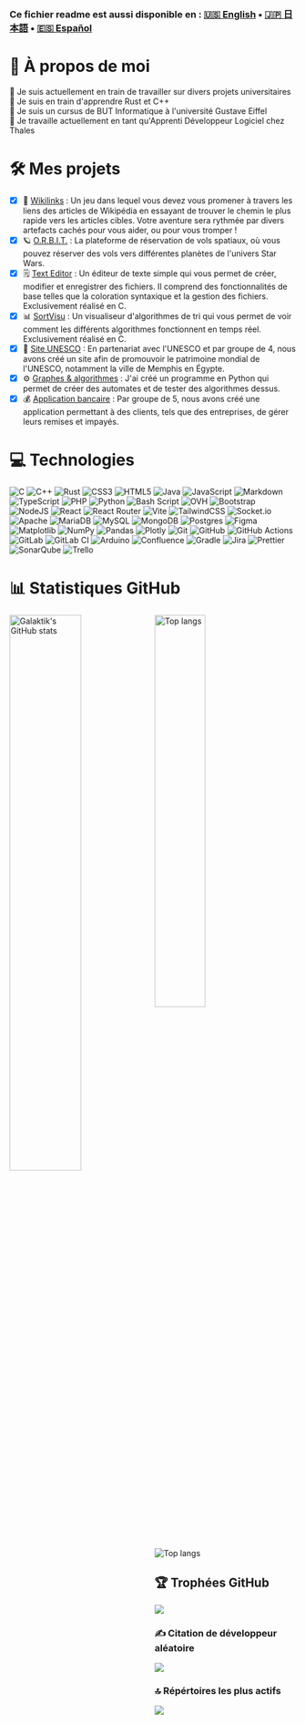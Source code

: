 
### Ce fichier readme est aussi disponible en : [🇺🇸 English](README.md) • [🇯🇵 日本語](README_jp.md) • [🇪🇸 Español](README_es.md)

# 💫 À propos de moi
🔭 Je suis actuellement en train de travailler sur divers projets universitaires<br>
🌱 Je suis en train d'apprendre Rust et C++<br>
📝 Je suis un cursus de BUT Informatique à l'université Gustave Eiffel<br>
💼 Je travaille actuellement en tant qu'Apprenti Développeur Logiciel chez Thales<br>

# 🛠️ Mes projets
- [x] 📖 [Wikilinks](https://github.com/Galaktik-hub/B2-S4-Wikilinks) : Un jeu dans lequel vous devez vous promener à travers les liens des articles de Wikipédia en essayant de trouver le chemin le plus rapide vers les articles cibles. Votre aventure sera rythmée par divers artefacts cachés pour vous aider, ou pour vous tromper !
- [x] 🪐 [O.R.B.I.T.](https://github.com/Galaktik-hub/B2-S3-ORBIT) : La plateforme de réservation de vols spatiaux, où vous pouvez réserver des vols vers différentes planètes de l'univers Star Wars.
- [x] 🗒️ [Text Editor](https://github.com/Galaktik-hub/text-editor) : Un éditeur de texte simple qui vous permet de créer, modifier et enregistrer des fichiers. Il comprend des fonctionnalités de base telles que la coloration syntaxique et la gestion des fichiers. Exclusivement réalisé en C.
- [x] 📊 [SortVisu](https://github.com/Galaktik-hub/sortvisu) : Un visualiseur d'algorithmes de tri qui vous permet de voir comment les différents algorithmes fonctionnent en temps réel. Exclusivement réalisé en C.
- [x] 🏰 [Site UNESCO](https://github.com/Galaktik-hub/sae-unesco) : En partenariat avec l'UNESCO et par groupe de 4, nous avons créé un site afin de promouvoir le patrimoine mondial de l'UNESCO, notamment la ville de Memphis en Égypte.
- [x] ⚙️ [Graphes & algorithmes](https://github.com/Galaktik-hub/automates) : J'ai créé un programme en Python qui permet de créer des automates et de tester des algorithmes dessus.
- [x] 💰 [Application bancaire](https://github.com/Galaktik-hub/banque-tran) : Par groupe de 5, nous avons créé une application permettant à des clients, tels que des entreprises, de gérer leurs remises et impayés.

# 💻 Technologies
![C](https://img.shields.io/badge/c-%2300599C.svg?style=for-the-badge&logo=c&logoColor=white) ![C++](https://img.shields.io/badge/c++-%2300599C.svg?style=for-the-badge&logo=c%2B%2B&logoColor=white) ![Rust](https://img.shields.io/badge/Rust-orange?style=for-the-badge&logo=rust&logoColor=#B7410E) ![CSS3](https://img.shields.io/badge/css3-%231572B6.svg?style=for-the-badge&logo=css3&logoColor=white) ![HTML5](https://img.shields.io/badge/html5-%23E34F26.svg?style=for-the-badge&logo=html5&logoColor=white) ![Java](https://img.shields.io/badge/java-%23ED8B00.svg?style=for-the-badge&logo=openjdk&logoColor=white) ![JavaScript](https://img.shields.io/badge/javascript-%23323330.svg?style=for-the-badge&logo=javascript&logoColor=%23F7DF1E) ![Markdown](https://img.shields.io/badge/markdown-%23000000.svg?style=for-the-badge&logo=markdown&logoColor=white) ![TypeScript](https://img.shields.io/badge/typescript-%23007ACC.svg?style=for-the-badge&logo=typescript&logoColor=white) ![PHP](https://img.shields.io/badge/php-%23777BB4.svg?style=for-the-badge&logo=php&logoColor=white) ![Python](https://img.shields.io/badge/python-3670A0?style=for-the-badge&logo=python&logoColor=ffdd54) ![Bash Script](https://img.shields.io/badge/bash_script-%23121011.svg?style=for-the-badge&logo=gnu-bash&logoColor=white) ![OVH](https://img.shields.io/badge/ovh-%23123F6D.svg?style=for-the-badge&logo=ovh&logoColor=#123F6D) ![Bootstrap](https://img.shields.io/badge/bootstrap-%238511FA.svg?style=for-the-badge&logo=bootstrap&logoColor=white) ![NodeJS](https://img.shields.io/badge/node.js-6DA55F?style=for-the-badge&logo=node.js&logoColor=white) ![React](https://img.shields.io/badge/react-%2320232a.svg?style=for-the-badge&logo=react&logoColor=%2361DAFB) ![React Router](https://img.shields.io/badge/React_Router-CA4245?style=for-the-badge&logo=react-router&logoColor=white) ![Vite](https://img.shields.io/badge/vite-%23646CFF.svg?style=for-the-badge&logo=vite&logoColor=white) ![TailwindCSS](https://img.shields.io/badge/tailwindcss-%2338B2AC.svg?style=for-the-badge&logo=tailwind-css&logoColor=white) ![Socket.io](https://img.shields.io/badge/Socket.io-black?style=for-the-badge&logo=socket.io&badgeColor=010101) ![Apache](https://img.shields.io/badge/apache-%23D42029.svg?style=for-the-badge&logo=apache&logoColor=white) ![MariaDB](https://img.shields.io/badge/MariaDB-003545?style=for-the-badge&logo=mariadb&logoColor=white) ![MySQL](https://img.shields.io/badge/mysql-4479A1.svg?style=for-the-badge&logo=mysql&logoColor=white) ![MongoDB](https://img.shields.io/badge/MongoDB-%234ea94b.svg?style=for-the-badge&logo=mongodb&logoColor=white) ![Postgres](https://img.shields.io/badge/postgres-%23316192.svg?style=for-the-badge&logo=postgresql&logoColor=white) ![Figma](https://img.shields.io/badge/figma-%23F24E1E.svg?style=for-the-badge&logo=figma&logoColor=white) ![Matplotlib](https://img.shields.io/badge/Matplotlib-%23ffffff.svg?style=for-the-badge&logo=Matplotlib&logoColor=black) ![NumPy](https://img.shields.io/badge/numpy-%23013243.svg?style=for-the-badge&logo=numpy&logoColor=white) ![Pandas](https://img.shields.io/badge/pandas-%23150458.svg?style=for-the-badge&logo=pandas&logoColor=white) ![Plotly](https://img.shields.io/badge/Plotly-%233F4F75.svg?style=for-the-badge&logo=plotly&logoColor=white) ![Git](https://img.shields.io/badge/git-%23F05033.svg?style=for-the-badge&logo=git&logoColor=white) ![GitHub](https://img.shields.io/badge/github-%23121011.svg?style=for-the-badge&logo=github&logoColor=white) ![GitHub Actions](https://img.shields.io/badge/github%20actions-%232671E5.svg?style=for-the-badge&logo=githubactions&logoColor=white) ![GitLab](https://img.shields.io/badge/gitlab-%23181717.svg?style=for-the-badge&logo=gitlab&logoColor=white) ![GitLab CI](https://img.shields.io/badge/gitlab%20CI-%23181717.svg?style=for-the-badge&logo=gitlab&logoColor=white) ![Arduino](https://img.shields.io/badge/-Arduino-00979D?style=for-the-badge&logo=Arduino&logoColor=white) ![Confluence](https://img.shields.io/badge/confluence-%23172BF4.svg?style=for-the-badge&logo=confluence&logoColor=white) ![Gradle](https://img.shields.io/badge/Gradle-02303A.svg?style=for-the-badge&logo=Gradle&logoColor=white) ![Jira](https://img.shields.io/badge/jira-%230A0FFF.svg?style=for-the-badge&logo=jira&logoColor=white) ![Prettier](https://img.shields.io/badge/prettier-%23F7B93E.svg?style=for-the-badge&logo=prettier&logoColor=black) ![SonarQube](https://img.shields.io/badge/SonarQube-black?style=for-the-badge&logo=sonarqube&logoColor=4E9BCD) ![Trello](https://img.shields.io/badge/Trello-%23026AA7.svg?style=for-the-badge&logo=Trello&logoColor=white)

# 📊 Statistiques GitHub
<img align="left" width="50%" alt="Galaktik's GitHub stats" src="https://github-readme-stats.vercel.app/api?username=Galaktik-hub&theme=tokyonight&hide_border=false&include_all_commits=false&count_private=true"/>
<img align="left" width="42%" alt="Top langs" src="https://github-readme-stats.vercel.app/api/top-langs/?username=Galaktik-hub&theme=tokyonight&hide_border=false&include_all_commits=false&count_private=true&layout=compact"/><br>
<img alt="Top langs" src="https://github-readme-streak-stats.herokuapp.com/?user=Galaktik-hub&theme=vue-dark&hide_border=false"/>

## 🏆 Trophées GitHub
![](https://github-profile-trophy.vercel.app/?username=Galaktik-hub&theme=radical&no-frame=true&no-bg=false&margin-w=4)

### ✍️ Citation de développeur aléatoire
![](https://quotes-github-readme.vercel.app/api?type=horizontal&theme=tokyonight)

### 🔝 Répértoires les plus actifs
![](https://github-contributor-stats.vercel.app/api?username=Galaktik-hub&limit=5&theme=tokyonight&combine_all_yearly_contributions=true)
